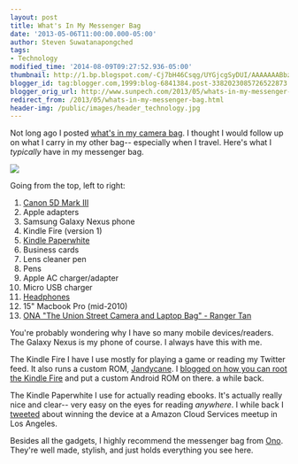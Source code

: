 ```yaml
---
layout: post
title: What's In My Messenger Bag
date: '2013-05-06T11:00:00.000-05:00'
author: Steven Suwatanapongched
tags:
- Technology
modified_time: '2014-08-09T09:27:52.936-05:00'
thumbnail: http://1.bp.blogspot.com/-Cj7bH46Csqg/UYGjcgSyDUI/AAAAAAABbz0/k62j6FJQKJU/s600/2013-05-01+at+15-16-14.jpg
blogger_id: tag:blogger.com,1999:blog-6841384.post-3382023085726522873
blogger_orig_url: http://www.sunpech.com/2013/05/whats-in-my-messenger-bag.html
redirect_from: /2013/05/whats-in-my-messenger-bag.html
header-img: /public/images/header_technology.jpg
---
```


Not long ago I posted <a href="/2013/04/whats-in-my-camera-bag">what's in my camera bag</a>. I thought I would follow up on what I carry in my other bag-- especially when I travel. Here's what I <i>typically</i> have in my messenger bag.

<img border="0" src="http://1.bp.blogspot.com/-Cj7bH46Csqg/UYGjcgSyDUI/AAAAAAABbz0/k62j6FJQKJU/s640/2013-05-01+at+15-16-14.jpg"   />

Going from the top, left to right:
<ol>
  <li><a href="http://www.amazon.com/gp/product/B007FGYZFI/ref=as_li_ss_tl?ie=UTF8&amp;camp=1789&amp;creative=390957&amp;creativeASIN=B007FGYZFI&amp;linkCode=as2&amp;tag=sunpech-20">Canon 5D Mark III</a></li>
  <li>Apple adapters</li>
  <li>Samsung Galaxy Nexus phone</li>
  <li>Kindle Fire (version 1)</li>
  <li><a href="http://www.amazon.com/gp/product/B007OZNZG0/ref=as_li_ss_tl?ie=UTF8&amp;camp=1789&amp;creative=390957&amp;creativeASIN=B007OZNZG0&amp;linkCode=as2&amp;tag=sunpech-20">Kindle Paperwhite</a></li>
  <li>Business cards</li>
  <li>Lens cleaner pen</li>
  <li>Pens</li>
  <li>Apple AC charger/adapter</li>
  <li>Micro USB charger</li>
  <li><a href="http://www.amazon.com/gp/product/B005VP9NIO/ref=as_li_ss_tl?ie=UTF8&amp;camp=1789&amp;creative=390957&amp;creativeASIN=B005VP9NIO&amp;linkCode=as2&amp;tag=sunpech-20">Headphones</a></li>
  <li>15" Macbook Pro (mid-2010)</li>
  <li><a href="http://www.amazon.com/gp/product/B004GGA0J0/ref=as_li_ss_tl?ie=UTF8&amp;tag=sunpech-20&amp;linkCode=as2&amp;camp=1789&amp;creative=390957&amp;creativeASIN=B004GGA0J0">ONA "The Union Street Camera and Laptop Bag" - Ranger Tan</a></li>
</ol>You're probably wondering why I have so many mobile devices/readers. The Galaxy Nexus is my phone of course. I always have this with me.

The Kindle Fire I have I use mostly for playing a game or reading my Twitter feed. It also runs a custom ROM, <a href="http://forum.xda-developers.com/showthread.php?t=1766829">Jandycane</a>. I <a href="/2012/06/putting-cyanogenmod-on-kindle-fire">blogged on how you can root the Kindle Fire</a> and put a custom Android ROM on there. a while back.

The Kindle Paperwhite I use for actually reading ebooks. It's actually really nice and clear-- very easy on the eyes for reading <i>anywhere</i>. I while back I <a href="https://twitter.com/sunpech/status/304085600926060544">tweeted</a> about winning the device at a Amazon Cloud Services meetup in Los Angeles.

Besides all the gadgets, I highly recommend the messenger bag from <a href="http://www.onabags.com/">Ono</a>. They're well made, stylish, and just holds everything you see here.

